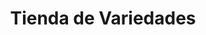 ---
title: "Tienda de Variedades"
url: /ciudad-satelite/tienda-de-variedades-calle-25-b-2/
shop: comodidad
---